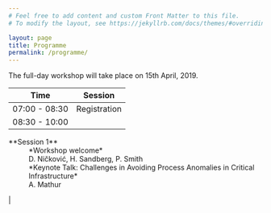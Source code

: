 ```yaml
---
# Feel free to add content and custom Front Matter to this file.
# To modify the layout, see https://jekyllrb.com/docs/themes/#overriding-theme-defaults

layout: page
title: Programme
permalink: /programme/
---
```


The full-day workshop will take place on 15th April, 2019.

| Time  | Session |
|---|---|
| 07:00 - 08:30 | Registration |
| 08:30 - 10:00 |
<dl>
<dt>**Session 1**</dt>
<dd>*Workshop welcome*</dd>
<dd>D. Ničković, H. Sandberg, P. Smith</dd>
<dd>*Keynote Talk: Challenges in Avoiding Process Anomalies in Critical Infrastructure*</dd>
<dd>A. Mathur</dd>
</dl> |
